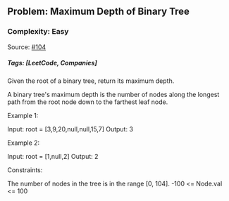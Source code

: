 ## Problem: Maximum Depth of Binary Tree

### Complexity: Easy

Source: [#104](https://leetcode.com/problems/maximum-depth-of-binary-tree/description/)

##### Tags: [LeetCode, Companies]

Given the root of a binary tree, return its maximum depth.

A binary tree's maximum depth is the number of nodes along the longest path from the root node down to the farthest leaf node.

Example 1:


Input: root = [3,9,20,null,null,15,7]
Output: 3

Example 2:

Input: root = [1,null,2]
Output: 2

Constraints:

The number of nodes in the tree is in the range [0, 104].
-100 <= Node.val <= 100
